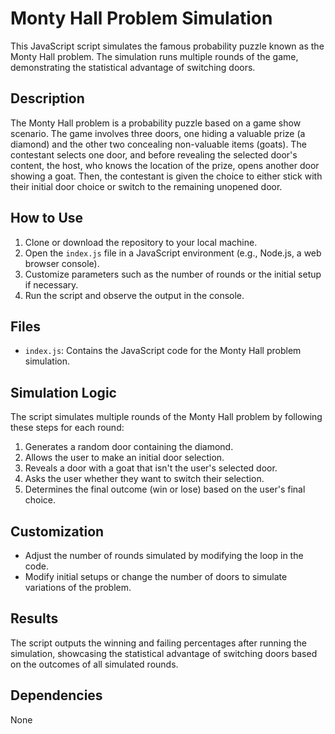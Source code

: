 # Monty Hall Problem Simulation

This JavaScript script simulates the famous probability puzzle known as the Monty Hall problem. The simulation runs multiple rounds of the game, demonstrating the statistical advantage of switching doors.

## Description

The Monty Hall problem is a probability puzzle based on a game show scenario. The game involves three doors, one hiding a valuable prize (a diamond) and the other two concealing non-valuable items (goats). The contestant selects one door, and before revealing the selected door's content, the host, who knows the location of the prize, opens another door showing a goat. Then, the contestant is given the choice to either stick with their initial door choice or switch to the remaining unopened door.

## How to Use

1. Clone or download the repository to your local machine.
2. Open the `index.js` file in a JavaScript environment (e.g., Node.js, a web browser console).
3. Customize parameters such as the number of rounds or the initial setup if necessary.
4. Run the script and observe the output in the console.

## Files

- `index.js`: Contains the JavaScript code for the Monty Hall problem simulation.

## Simulation Logic

The script simulates multiple rounds of the Monty Hall problem by following these steps for each round:

1. Generates a random door containing the diamond.
2. Allows the user to make an initial door selection.
3. Reveals a door with a goat that isn't the user's selected door.
4. Asks the user whether they want to switch their selection.
5. Determines the final outcome (win or lose) based on the user's final choice.

## Customization

- Adjust the number of rounds simulated by modifying the loop in the code.
- Modify initial setups or change the number of doors to simulate variations of the problem.

## Results

The script outputs the winning and failing percentages after running the simulation, showcasing the statistical advantage of switching doors based on the outcomes of all simulated rounds.

## Dependencies

None
